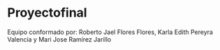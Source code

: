 # Proyectofinal
Equipo conformado por: Roberto Jael Flores Flores, Karla Edith Pereyra Valencia y Mari Jose Ramírez Jarillo
